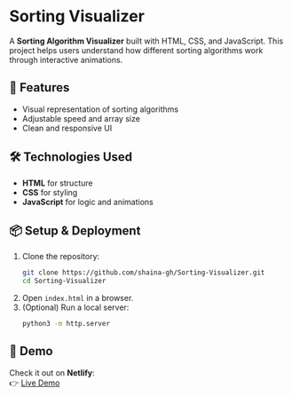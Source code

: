 # Sorting Visualizer  

A **Sorting Algorithm Visualizer** built with HTML, CSS, and JavaScript. This project helps users understand how different sorting algorithms work through interactive animations.

## 🚀 Features  
- Visual representation of sorting algorithms  
- Adjustable speed and array size  
- Clean and responsive UI  

## 🛠 Technologies Used  
- **HTML** for structure  
- **CSS** for styling  
- **JavaScript** for logic and animations  

## 📦 Setup & Deployment  
1. Clone the repository:  
   ```bash  
   git clone https://github.com/shaina-gh/Sorting-Visualizer.git  
   cd Sorting-Visualizer  
   ```  
2. Open `index.html` in a browser.  
3. (Optional) Run a local server:  
   ```bash  
   python3 -m http.server  
   ```  

## 🎯 Demo  
Check it out on **Netlify**:  
👉 [Live Demo](https://sortingvisualizer-shaina.netlify.app) 
